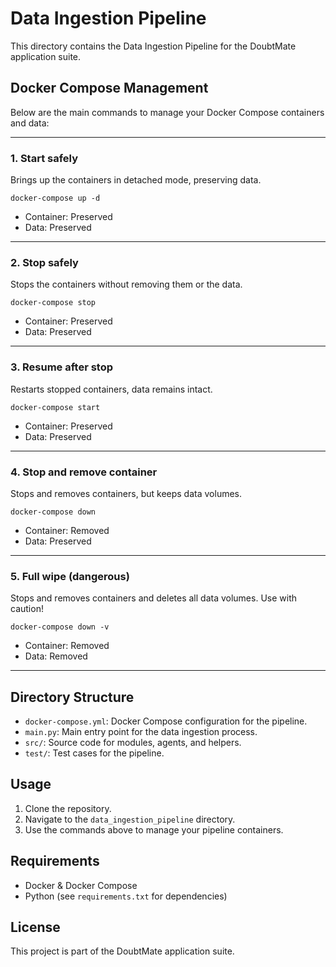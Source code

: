 # Data Ingestion Pipeline

This directory contains the Data Ingestion Pipeline for the DoubtMate application suite.

## Docker Compose Management
Below are the main commands to manage your Docker Compose containers and data:

---

### 1. Start safely
Brings up the containers in detached mode, preserving data.
```
docker-compose up -d
```
- Container: Preserved
- Data: Preserved

---

### 2. Stop safely
Stops the containers without removing them or the data.
```
docker-compose stop
```
- Container: Preserved
- Data: Preserved

---

### 3. Resume after stop
Restarts stopped containers, data remains intact.
```
docker-compose start
```
- Container: Preserved
- Data: Preserved

---

### 4. Stop and remove container
Stops and removes containers, but keeps data volumes.
```
docker-compose down
```
- Container: Removed
- Data: Preserved

---

### 5. Full wipe (dangerous)
Stops and removes containers and deletes all data volumes. Use with caution!
```
docker-compose down -v
```
- Container: Removed
- Data: Removed

---

## Directory Structure
- `docker-compose.yml`: Docker Compose configuration for the pipeline.
- `main.py`: Main entry point for the data ingestion process.
- `src/`: Source code for modules, agents, and helpers.
- `test/`: Test cases for the pipeline.

## Usage
1. Clone the repository.
2. Navigate to the `data_ingestion_pipeline` directory.
3. Use the commands above to manage your pipeline containers.

## Requirements
- Docker & Docker Compose
- Python (see `requirements.txt` for dependencies)

## License
This project is part of the DoubtMate application suite.
